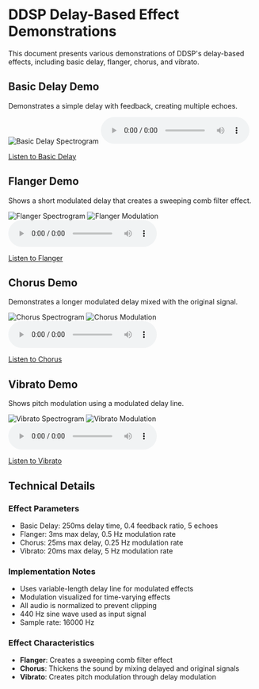 # DDSP Delay-Based Effect Demonstrations

This document presents various demonstrations of DDSP's delay-based effects, including basic delay, flanger, chorus, and vibrato.

## Basic Delay Demo
Demonstrates a simple delay with feedback, creating multiple echoes.

![Basic Delay Spectrogram](outputs/delays/basic_delay.png)
<audio controls>
  <source src="outputs/delays/basic_delay.wav" type="audio/wav">
</audio>

[Listen to Basic Delay](outputs/delays/basic_delay.wav)

## Flanger Demo
Shows a short modulated delay that creates a sweeping comb filter effect.

![Flanger Spectrogram](outputs/delays/flanger.png)
![Flanger Modulation](outputs/delays/flanger_modulation.png)
<audio controls>
  <source src="outputs/delays/flanger.wav" type="audio/wav">
</audio>

[Listen to Flanger](outputs/delays/flanger.wav)

## Chorus Demo
Demonstrates a longer modulated delay mixed with the original signal.

![Chorus Spectrogram](outputs/delays/chorus.png)
![Chorus Modulation](outputs/delays/chorus_modulation.png)
<audio controls>
  <source src="outputs/delays/chorus.wav" type="audio/wav">
</audio>

[Listen to Chorus](outputs/delays/chorus.wav)

## Vibrato Demo
Shows pitch modulation using a modulated delay line.

![Vibrato Spectrogram](outputs/delays/vibrato.png)
![Vibrato Modulation](outputs/delays/vibrato_modulation.png)
<audio controls>
  <source src="outputs/delays/vibrato.wav" type="audio/wav">
</audio>

[Listen to Vibrato](outputs/delays/vibrato.wav)

## Technical Details

### Effect Parameters
- Basic Delay: 250ms delay time, 0.4 feedback ratio, 5 echoes
- Flanger: 3ms max delay, 0.5 Hz modulation rate
- Chorus: 25ms max delay, 0.25 Hz modulation rate
- Vibrato: 20ms max delay, 5 Hz modulation rate

### Implementation Notes
- Uses variable-length delay line for modulated effects
- Modulation visualized for time-varying effects
- All audio is normalized to prevent clipping
- 440 Hz sine wave used as input signal
- Sample rate: 16000 Hz

### Effect Characteristics
- **Flanger**: Creates a sweeping comb filter effect
- **Chorus**: Thickens the sound by mixing delayed and original signals
- **Vibrato**: Creates pitch modulation through delay modulation 